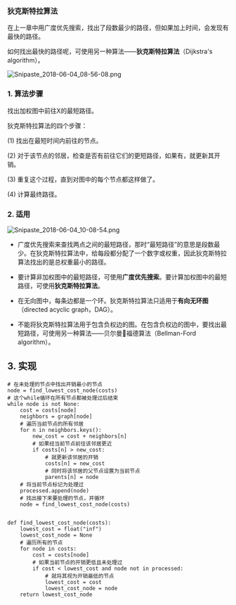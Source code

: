 

### 狄克斯特拉算法

在上一章中用广度优先搜索，找出了段数最少的路径，但如果加上时间，会发现有最快的路径。

如何找出最快的路径呢，可使用另一种算法——**狄克斯特拉算法**（Dijkstra's algorithm）。 

![Snipaste_2018-06-04_08-56-08.png](https://upload-images.jianshu.io/upload_images/5692007-42c76d25c5c113c2.png?imageMogr2/auto-orient/strip%7CimageView2/2/w/1240)




### 1. 算法步骤

找出加权图中前往X的最短路径。

狄克斯特拉算法的四个步骤：

(1) 找出在最短时间内前往的节点。

(2) 对于该节点的邻居，检查是否有前往它们的更短路径，如果有，就更新其开销。

(3) 重复这个过程，直到对图中的每个节点都这样做了。

(4) 计算最终路径。

### 2. 适用



![Snipaste_2018-06-04_10-08-54.png](https://upload-images.jianshu.io/upload_images/5692007-3bd48b2981eba217.png?imageMogr2/auto-orient/strip%7CimageView2/2/w/1240)


- 广度优先搜索来查找两点之间的最短路径，那时“最短路径”的意思是段数最少。在狄克斯特拉算法中，给每段都分配了一个数字或权重，因此狄克斯特拉算法找出的是总权重最小的路径。 

- 要计算非加权图中的最短路径，可使用**广度优先搜索**。要计算加权图中的最短路径，可使用**狄克斯特拉算法**。

- 在无向图中，每条边都是一个环。狄克斯特拉算法只适用于**有向无环图**（directed acyclic graph，DAG）。    
- 不能将狄克斯特拉算法用于包含负权边的图。在包含负权边的图中，要找出最短路径，可使用另一种算法——贝尔曼福德算法（Bellman-Ford algorithm）。    



## 3. 实现

```
# 在未处理的节点中找出开销最小的节点
node = find_lowest_cost_node(costs)
# 这个while循环在所有节点都被处理过后结束
while node is not None:
    cost = costs[node]
    neighbors = graph[node]
    # 遍历当前节点的所有邻居
    for n in neighbors.keys():
        new_cost = cost + neighbors[n]
        # 如果经当前节点前往该邻居更近
        if costs[n] > new_cost:
            # 就更新该邻居的开销
            costs[n] = new_cost
            # 同时将该邻居的父节点设置为当前节点
            parents[n] = node
    # 将当前节点标记为处理过
    processed.append(node)
    # 找出接下来要处理的节点，并循环
    node = find_lowest_cost_node(costs)


def find_lowest_cost_node(costs):
    lowest_cost = float("inf")
    lowest_cost_node = None
    # 遍历所有的节点
    for node in costs:
        cost = costs[node]
        # 如果当前节点的开销更低且未处理过
        if cost < lowest_cost and node not in processed:
            # 就将其视为开销最低的节点
            lowest_cost = cost
            lowest_cost_node = node
    return lowest_cost_node
```





